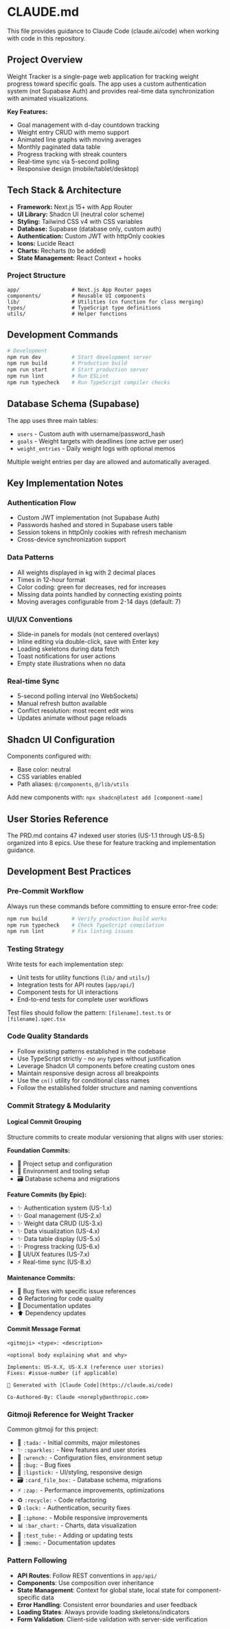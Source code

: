 # CLAUDE.md

This file provides guidance to Claude Code (claude.ai/code) when working with code in this repository.

## Project Overview

Weight Tracker is a single-page web application for tracking weight progress toward specific goals. The app uses a custom authentication system (not Supabase Auth) and provides real-time data synchronization with animated visualizations.

**Key Features:**
- Goal management with d-day countdown tracking  
- Weight entry CRUD with memo support
- Animated line graphs with moving averages
- Monthly paginated data table
- Progress tracking with streak counters
- Real-time sync via 5-second polling
- Responsive design (mobile/tablet/desktop)

## Tech Stack & Architecture

- **Framework:** Next.js 15+ with App Router
- **UI Library:** Shadcn UI (neutral color scheme)
- **Styling:** Tailwind CSS v4 with CSS variables
- **Database:** Supabase (database only, custom auth)
- **Authentication:** Custom JWT with httpOnly cookies
- **Icons:** Lucide React
- **Charts:** Recharts (to be added)
- **State Management:** React Context + hooks

### Project Structure
```
app/                 # Next.js App Router pages
components/          # Reusable UI components  
lib/                 # Utilities (cn function for class merging)
types/               # TypeScript type definitions
utils/               # Helper functions
```

## Development Commands

```bash
# Development
npm run dev          # Start development server
npm run build        # Production build
npm run start        # Start production server
npm run lint         # Run ESLint
npm run typecheck    # Run TypeScript compiler checks
```

## Database Schema (Supabase)

The app uses three main tables:
- `users` - Custom auth with username/password_hash
- `goals` - Weight targets with deadlines (one active per user)
- `weight_entries` - Daily weight logs with optional memos

Multiple weight entries per day are allowed and automatically averaged.

## Key Implementation Notes

### Authentication Flow
- Custom JWT implementation (not Supabase Auth)
- Passwords hashed and stored in Supabase users table
- Session tokens in httpOnly cookies with refresh mechanism
- Cross-device synchronization support

### Data Patterns
- All weights displayed in kg with 2 decimal places
- Times in 12-hour format
- Color coding: green for decreases, red for increases
- Missing data points handled by connecting existing points
- Moving averages configurable from 2-14 days (default: 7)

### UI/UX Conventions  
- Slide-in panels for modals (not centered overlays)
- Inline editing via double-click, save with Enter key
- Loading skeletons during data fetch
- Toast notifications for user actions
- Empty state illustrations when no data

### Real-time Sync
- 5-second polling interval (no WebSockets)
- Manual refresh button available
- Conflict resolution: most recent edit wins
- Updates animate without page reloads

## Shadcn UI Configuration

Components configured with:
- Base color: neutral
- CSS variables enabled
- Path aliases: `@/components`, `@/lib/utils`

Add new components with: `npx shadcn@latest add [component-name]`

## User Stories Reference

The PRD.md contains 47 indexed user stories (US-1.1 through US-8.5) organized into 8 epics. Use these for feature tracking and implementation guidance.

## Development Best Practices

### Pre-Commit Workflow
Always run these commands before committing to ensure error-free code:
```bash
npm run build        # Verify production build works
npm run typecheck    # Check TypeScript compilation
npm run lint         # Fix linting issues
```

### Testing Strategy
Write tests for each implementation step:
- Unit tests for utility functions (`lib/` and `utils/`)
- Integration tests for API routes (`app/api/`)
- Component tests for UI interactions
- End-to-end tests for complete user workflows

Test files should follow the pattern: `[filename].test.ts` or `[filename].spec.tsx`

### Code Quality Standards
- Follow existing patterns established in the codebase
- Use TypeScript strictly - no `any` types without justification
- Leverage Shadcn UI components before creating custom ones
- Maintain responsive design across all breakpoints
- Use the `cn()` utility for conditional class names
- Follow the established folder structure and naming conventions

### Commit Strategy & Modularity

#### Logical Commit Grouping
Structure commits to create modular versioning that aligns with user stories:

**Foundation Commits:**
- 🎉 Project setup and configuration
- 🔧 Environment and tooling setup
- 🗃️ Database schema and migrations

**Feature Commits (by Epic):**
- ✨ Authentication system (US-1.x)
- ✨ Goal management (US-2.x) 
- ✨ Weight data CRUD (US-3.x)
- ✨ Data visualization (US-4.x)
- ✨ Data table display (US-5.x)
- ✨ Progress tracking (US-6.x)
- 💄 UI/UX features (US-7.x)
- ⚡ Real-time sync (US-8.x)

**Maintenance Commits:**
- 🐛 Bug fixes with specific issue references
- ♻️ Refactoring for code quality
- 📝 Documentation updates
- ⬆️ Dependency updates

#### Commit Message Format
```
<gitmoji> <type>: <description>

<optional body explaining what and why>

Implements: US-X.X, US-X.X (reference user stories)
Fixes: #issue-number (if applicable)

🤖 Generated with [Claude Code](https://claude.ai/code)

Co-Authored-By: Claude <noreply@anthropic.com>
```

### Gitmoji Reference for Weight Tracker

Common gitmoji for this project:
- 🎉 `:tada:` - Initial commits, major milestones
- ✨ `:sparkles:` - New features and user stories
- 🔧 `:wrench:` - Configuration files, environment setup
- 🐛 `:bug:` - Bug fixes
- 💄 `:lipstick:` - UI/styling, responsive design
- 🗃️ `:card_file_box:` - Database schema, migrations
- ⚡ `:zap:` - Performance improvements, optimizations
- ♻️ `:recycle:` - Code refactoring
- 🔒 `:lock:` - Authentication, security fixes
- 📱 `:iphone:` - Mobile responsive improvements
- 📊 `:bar_chart:` - Charts, data visualization
- 🧪 `:test_tube:` - Adding or updating tests
- 📝 `:memo:` - Documentation updates

### Pattern Following
- **API Routes**: Follow REST conventions in `app/api/`
- **Components**: Use composition over inheritance
- **State Management**: Context for global state, local state for component-specific data  
- **Error Handling**: Consistent error boundaries and user feedback
- **Loading States**: Always provide loading skeletons/indicators
- **Form Validation**: Client-side validation with server-side verification